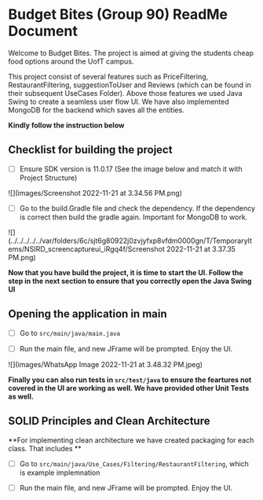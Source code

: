 # Budget Bites (Group 90) ReadMe Document

Welcome to Budget Bites. The project is aimed at giving the students cheap food options around the UofT campus.

This project consist of several features such as PriceFiltering, RestaurantFiltering, suggestionToUser and Reviews (which can be found in their subsequent UseCases Folder).
Above those features we used Java Swing to create a seamless user flow UI. We have also implemented MongoDB for the backend which saves all the entities. 

**Kindly follow the instruction below**

## Checklist for building the project ##
- [ ] Ensure SDK version is 11.0.17 (See the image below and match it with Project Structure)

![](images/Screenshot 2022-11-21 at 3.34.56 PM.png)

- [ ] Go to the build.Gradle file and check the dependency. If the dependency is correct then build the gradle again. Important for MongoDB to work. 

![](../../../../../var/folders/6c/sjt6g80922j0zvjyfxp8vfdm0000gn/T/TemporaryItems/NSIRD_screencaptureui_iRgq4f/Screenshot 2022-11-21 at 3.37.35 PM.png)

**Now that you have build the project, it is time to start the UI. Follow the step in the next section to ensure that you correctly open the Java Swing UI**

## Opening the application in main

- [ ] Go to `src/main/java/main.java`
- [ ] Run the main file, and new JFrame will be prompted. Enjoy the UI.


![](images/WhatsApp Image 2022-11-21 at 3.48.32 PM.jpeg)

**Finally you can also run tests in `src/test/java` to ensure the feartures not covered in the UI are working as well. We have provided other Unit Tests as well.**

## SOLID Principles and Clean Architecture

**For implementing clean architecture we have created packaging for each class. That includes **
- [ ] Go to `src/main/java/Use_Cases/Filtering/RestaurantFiltering`, which is example implemnation 
- [ ] Run the main file, and new JFrame will be prompted. Enjoy the UI.


[//]: # ()
[//]: # (## Checklist For Your Project)

[//]: # ()
[//]: # (- [ ] Verify the correct settings for your project repository)

[//]: # ()
[//]: # (- [ ] Set up Github Projects)

[//]: # ()
[//]: # (- [ ] Create the implementation plan using issues and Github Projects)

[//]: # ()
[//]: # (- [ ] Create deveopment branches for your features)

[//]: # ()
[//]: # (- [ ] Use pull requests to merge finished features into main branch)

[//]: # ()
[//]: # (- [ ] Conduct code reviews)

[//]: # ()
[//]: # ()
[//]: # (**If your team has trouble with any of these steps, please ask on Piazza. For example, with how GitHub Classroom works, your team *may* not have permissions to do some of the first few steps, in which case we'll post alternative instructions as needed.**)

[//]: # ()
[//]: # ()
[//]: # (## Workflow Documents)

[//]: # ()
[//]: # ()
[//]: # (* Github Workflow: Please refer to the workflow that was introduced in the first lab. You should follow this when working on your code. The following document provides additional details too.)

[//]: # ()
[//]: # ()
[//]: # (* [Project Planning and Development Guide]&#40;project_plan_dev.md&#41;: This document helps you to understand how to create and maintain a project plan for your class project. **This document helps you to complete the Implementation Plan Milestone.**)

[//]: # ()
[//]: # ()
[//]: # (## Gradle Project)

[//]: # ()
[//]: # (Import this project into your Intellij editor. It should automatically recognise this as a gradle repository.)

[//]: # ()
[//]: # (The starter code was built using SDK version 11.0.1. Ensure that you are using this version for this project. &#40;You can, of course, change the SDK version as per your requirement if your team has all agreed to use a different version&#41;)

[//]: # ()
[//]: # ()
[//]: # (You have been provided with two starter files for demonstration: HelloWorld and HelloWorldTest.)

[//]: # ()
[//]: # ()
[//]: # (You will find HelloWorld in `src/main/java/tutorial` directory. Right click on the HelloWorld file and click on `Run HelloWorld.main&#40;&#41;`.)

[//]: # ()
[//]: # (This should run the program and print on your console.)

[//]: # ()
[//]: # ()
[//]: # (You will find HelloWorldTest in `src/test/java/tutorial` directory. Right click on the HelloWorldTest file and click on `Run HelloWorldTest`.)

[//]: # ()
[//]: # (All tests should pass. Your team can remove this sample of how testing works once you start adding your project code to the repo.)

[//]: # ()
[//]: # ()
[//]: # (Moving forward, we expect you to maintain this project structure. You *should* use Gradle as the build environment, but it is fine if your team prefers to use something else -- just remove the gradle files and push your preferred project setup. Assuming you stick with Gradle, your source code should go into `src/main/java` &#40;you can keep creating more subdirectories as per your project requirement&#41;. Every source class can auto-generate a test file for you. For example, open HelloWorld.java file and click on the `HelloWorld` variable as shown in the image below. You should see an option `Generate` and on clicking this your should see an option `Test`. Clicking on this will generate a JUnit test file for `HelloWorld` class. This was used to generate the `HelloWorldTest`.)

[//]: # ()
[//]: # ()
[//]: # (![image]&#40;https://user-images.githubusercontent.com/5333020/196066655-d3c97bf4-fdbd-46b0-b6ae-aeb8dbcf351d.png&#41;)

[//]: # ()
[//]: # ()
[//]: # (You can create another simple class and try generating a test for this class.)
